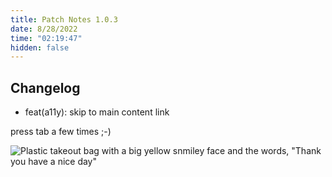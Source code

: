 ```yaml
---
title: Patch Notes 1.0.3
date: 8/28/2022
time: "02:19:47"
hidden: false
---
```


## Changelog

- feat(a11y): skip to main content link

press tab a few times ;-)

![Plastic takeout bag with a big yellow snmiley face and the words, "Thank you have a nice day"](/images/ty.jpg)
